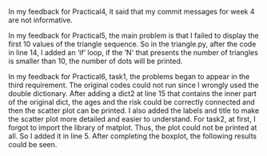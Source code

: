 In my feedback for Practical4, it said that my commit messages for week 4 are not informative.

In my feedback for Practical5, the main problem is that I failed to display the first 10 values of the triangle sequence. So in the triangle.py, after the code in line 14, I added an ‘if’ loop, if the ‘N' that presents the number of triangles is smaller than 10, the number of dots will be printed.

In my feedback for Practical6, task1, the problems began to appear in the third requirement. The original codes could not run since I wrongly used the double dictionary. After adding a dict2 at line 15 that contains the inner part of the original dict, the ages and the risk could be correctly connected and then the scatter plot can be printed. I also added the labels and title to make the scatter plot more detailed and easier to understand.
For task2, at first, I forgot to import the library of matplot. Thus, the plot could not be printed at all. So I added it in line 5. After completing the boxplot, the following results could be seen.
